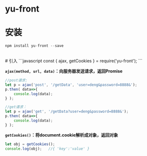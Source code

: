 # yu-front
  
# 安装
```javascript
npm install yu-front --save
```
<br>
# 引入
```javascript
const { ajax, getCookies } = require('yu-front');
```
  
**`ajax(method, url, data)`：向服务器发送请求，返回Promise**
```javascript
//post请求:
let p = ajax('post', '/getData', 'user=deng&password=8888&');
p.then( data=>{
    console.log(data);
} );

//get请求：
let p = ajax('get', '/getData?user=deng&password=8888&');
p.then( data=>{
    console.log(data);
} );
```
  
**`getCookies()`：将document.cookie解析成对象，返回对象**
```javascript
let obj = getCookies();
console.log(obj);   //{ 'key':'value' }
```
